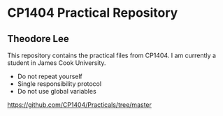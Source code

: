 # CP1404 Practical Repository
## Theodore Lee

This repository contains the practical files from CP1404.
I am currently a student in James Cook University.

- Do not repeat yourself
- Single responsibility protocol
- Do not use global variables

https://github.com/CP1404/Practicals/tree/master